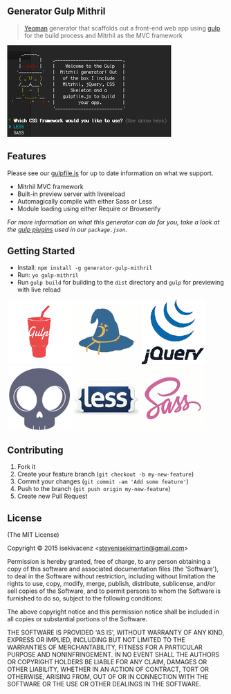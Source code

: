 ## Generator Gulp Mithril

> [Yeoman](http://yeoman.io) generator that scaffolds out a front-end web app using [gulp](http://gulpjs.com/) for the build process and Mitrhil as the MVC framework

![](screenshot.png)

## Features

Please see our [gulpfile.js](app/templates/_gulpfile.js) for up to date information on what we support.

* Mitrhil MVC framework
* Built-in preview server with livereload
* Automagically compile with either Sass or Less
* Module loading using either Require or Browserify

*For more information on what this generator can do for you, take a look at the [gulp plugins](app/templates/_package.json) used in our `package.json`.*


## Getting Started

- Install: `npm install -g generator-gulp-mithril`
- Run: `yo gulp-mithril`
- Run `gulp build` for building to the `dist` directory and `gulp` for previewing with live reload


![](app/templates/images/gulp.png)
![](app/templates/images/browserify.png)
![](app/templates/images/jquery.png)
![](app/templates/images/skeleton.png)
![](app/templates/images/less.png)
![](app/templates/images/sass.png)


## Contributing

1. Fork it
2. Create your feature branch (`git checkout -b my-new-feature`)
3. Commit your changes (`git commit -am 'Add some feature'`)
4. Push to the branch (`git push origin my-new-feature`)
5. Create new Pull Request


## License

(The MIT License)

Copyright © 2015 isekivacenz &lt;stevenisekimartin@gmail.com&gt;

Permission is hereby granted, free of charge, to any person obtaining
a copy of this software and associated documentation files (the
'Software'), to deal in the Software without restriction, including
without limitation the rights to use, copy, modify, merge, publish,
distribute, sublicense, and/or sell copies of the Software, and to
permit persons to whom the Software is furnished to do so, subject to
the following conditions:

The above copyright notice and this permission notice shall be
included in all copies or substantial portions of the Software.

THE SOFTWARE IS PROVIDED 'AS IS', WITHOUT WARRANTY OF ANY KIND,
EXPRESS OR IMPLIED, INCLUDING BUT NOT LIMITED TO THE WARRANTIES OF
MERCHANTABILITY, FITNESS FOR A PARTICULAR PURPOSE AND NONINFRINGEMENT.
IN NO EVENT SHALL THE AUTHORS OR COPYRIGHT HOLDERS BE LIABLE FOR ANY
CLAIM, DAMAGES OR OTHER LIABILITY, WHETHER IN AN ACTION OF CONTRACT,
TORT OR OTHERWISE, ARISING FROM, OUT OF OR IN CONNECTION WITH THE
SOFTWARE OR THE USE OR OTHER DEALINGS IN THE SOFTWARE.
